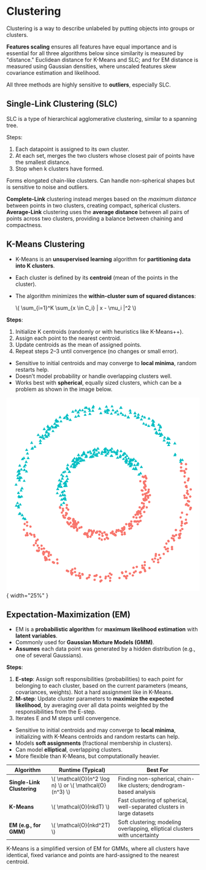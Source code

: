 # Clustering

Clustering is a way to describe unlabeled by putting objects into groups or clusters. 

**Features scaling** ensures all features have equal importance and  is essential for all three algorithms below since similarity is measured by "distance." Euclidean distance for K-Means and SLC; and for EM distance is measured using Gaussian densities, where unscaled features skew covariance estimation and likelihood. 

All three methods are highly sensitive to **outliers**, especially SLC.


## **Single-Link Clustering (SLC)**

SLC is a type of hierarchical agglomerative clustering, similar to a spanning tree.

Steps:  
1. Each datapoint is assigned to its own cluster.  
2. At each set, merges the two clusters whose closest pair of points have the smallest distance.
3. Stop when k clusters have formed.

Forms elongated chain-like clusters. Can handle non-spherical shapes but is sensitive to noise and outliers.

**Complete-Link** clustering instead merges based on the *maximum distance* between points in two clusters, creating compact, spherical clusters.  
**Average-Link** clustering uses the **average distance** between all pairs of points across two clusters, providing a balance between chaining and compactness.

## **K-Means Clustering**

- K-Means is an **unsupervised learning** algorithm for **partitioning data into K clusters**.  
- Each cluster is defined by its **centroid** (mean of the points in the cluster).  
- The algorithm minimizes the **within-cluster sum of squared distances**:  

  \\( \sum_{i=1}^K \sum_{x \in C_i} \| x - \mu_i \|^2 \\)


**Steps**:  
1. Initialize K centroids (randomly or with heuristics like K-Means++).  
2. Assign each point to the nearest centroid.  
3. Update centroids as the mean of assigned points.  
4. Repeat steps 2–3 until convergence (no changes or small error).  

- Sensitive to initial centroids and may converge to **local minima**, random restarts help.
- Doesn’t model probability or handle overlapping clusters well.  
- Works best with **spherical**, equally sized clusters, which can be a problem as shown in the image below.

![Kmeans spherical illustration](../assets/images/kmeans-spheres.png){ width="25%" }


## **Expectation-Maximization (EM)**

- EM is a **probabilistic algorithm** for **maximum likelihood estimation** with **latent variables**.  
- Commonly used for **Gaussian Mixture Models (GMM)**.  
- **Assumes** each data point was generated by a hidden distribution (e.g., one of several Gaussians).  

**Steps**:  
1. **E-step**: Assign soft responsibilities (probabilities) to each point for belonging to each cluster, based on the current parameters (means, covariances, weights). Not a hard assignment like in K-Means. 
2. **M-step**: Update cluster parameters to **maximize the expected likelihood**, by averaging over all data points weighted by the responsibilities from the E-step.  
3. Iterates E and M steps until convergence.  

- Sensitive to initial centroids and may converge to **local minima**, initializing with K-Means centroids and random restarts can help.  
- Models **soft assignments** (fractional membership in clusters).  
- Can model **elliptical**, overlapping clusters.  
- More flexible than K-Means, but computationally heavier.   


| Algorithm               | Runtime (Typical)         | Best For                                          |
|------------------------|---------------------------|---------------------------------------------------|
| **Single-Link Clustering** | \\( \mathcal{O}(n^2 \log n) \\) or \\( \mathcal{O}(n^3) \\) | Finding non-spherical, chain-like clusters; dendrogram-based analysis |
| **K-Means**            | \\( \mathcal{O}(nkdT) \\) | Fast clustering of spherical, well-separated clusters in large datasets |
| **EM (e.g., for GMM)** | \\( \mathcal{O}(nkd^2T) \\) | Soft clustering; modeling overlapping, elliptical clusters with uncertainty |

K-Means is a simplified version of EM for GMMs, where all clusters have identical, fixed variance and points are hard-assigned to the nearest centroid.
